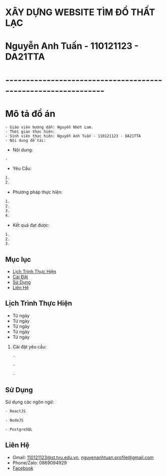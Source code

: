# XÂY DỰNG WEBSITE TÌM ĐỒ THẤT LẠC
# Nguyễn Anh Tuấn - 110121123 - DA21TTA
# --------------------------------------------------------------
# Mô tả đồ án
 ```bash- Tên đề tài: Xây dựng Website Tìm đồ thất lạc
- Giáo viên hướng dẫn: Nguyễn Nhứt Lam.
- Thời gian thực hiện: 
- Sinh viên thực hiện: Nguyễn Anh Tuấn - 110121123 - DA21TTA
- Nội dung đề tài:
 ```
- Nội dung:
```bash
-
```
- Yêu Cầu:
```bash
1.
2.
```
-	Phương pháp thực hiện:
```bash
1.
2.
3.
4.
```
- Kết quả đạt được:
```bash
1.
2.
3.
```
## Mục lục
- [Lịch Trình Thực Hiện](#lịch-trình-thực-hiện)
- [Cài Đặt](#cài-đặt)
- [Sử Dụng](#sử-dụng)
- [Liên Hệ](#liên-hệ)

## Lịch Trình Thực Hiện
- Từ ngày
- Từ ngày
- Từ ngày
- Từ ngày
- Từ ngày

1. Cài đặt yêu cầu:
    ```bash
    -
    ```
   ```bash
   -
   ``` 
   ```bash
   -
   ```
## Sử Dụng

Sử dụng các ngôn ngữ:

```bash
- ReactJS
```
```bash
- NodeJS
```
```bash
- PostgreSQL
```
## Liên Hệ

- Gmail: 110121123@st.tvu.edu.vn, nguyenanhtuan.profile@gmail.com
- Phone/Zalo: 0869094929
- [Facebook](https://www.facebook.com/NguyenAnhTuxn)
